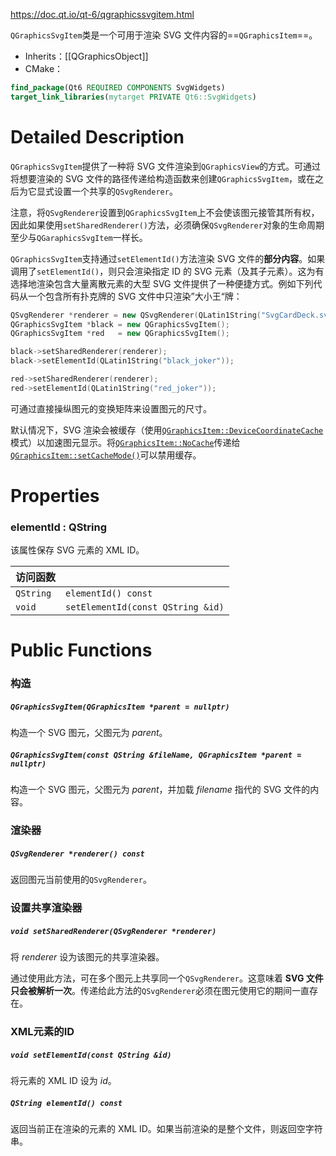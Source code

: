 https://doc.qt.io/qt-6/qgraphicssvgitem.html

`QGraphicsSvgItem`类是一个可用于渲染 SVG 文件内容的==`QGraphicsItem`==。

- Inherits：[[QGraphicsObject]]
- CMake：
```cmake
find_package(Qt6 REQUIRED COMPONENTS SvgWidgets)
target_link_libraries(mytarget PRIVATE Qt6::SvgWidgets)
```

# Detailed Description

`QGraphicsSvgItem`提供了一种将 SVG 文件渲染到`QGraphicsView`的方式。可通过将想要渲染的 SVG 文件的路径传递给构造函数来创建`QGraphicsSvgItem`，或在之后为它显式设置一个共享的`QSvgRenderer`。

注意，将`QSvgRenderer`设置到`QGraphicsSvgItem`上不会使该图元接管其所有权，因此如果使用`setSharedRenderer()`方法，必须确保`QSvgRenderer`对象的生命周期至少与`QGaraphicsSvgItem`一样长。

`QGraphicsSvgItem`支持通过`setElementId()`方法渲染 SVG 文件的**部分内容**。如果调用了`setElementId()`，则只会渲染指定 ID 的 SVG 元素（及其子元素）。这为有选择地渲染包含大量离散元素的大型 SVG 文件提供了一种便捷方式。例如下列代码从一个包含所有扑克牌的 SVG 文件中只渲染”大小王“牌：

```cpp
QSvgRenderer *renderer = new QSvgRenderer(QLatin1String("SvgCardDeck.svg"));
QGraphicsSvgItem *black = new QGraphicsSvgItem();
QGraphicsSvgItem *red   = new QGraphicsSvgItem();

black->setSharedRenderer(renderer);
black->setElementId(QLatin1String("black_joker"));

red->setSharedRenderer(renderer);
red->setElementId(QLatin1String("red_joker"));
```

可通过直接操纵图元的变换矩阵来设置图元的尺寸。

默认情况下，SVG 渲染会被缓存（使用[`QGraphicsItem::DeviceCoordinateCache`](https://doc.qt.io/qt-6/qgraphicsitem.html#CacheMode-enum)模式）以加速图元显示。将[`QGraphicsItem::NoCache`](https://doc.qt.io/qt-6/qgraphicsitem.html#CacheMode-enum)传递给[`QGraphicsItem::setCacheMode()`](https://doc.qt.io/qt-6/qgraphicsitem.html#setCacheMode)可以禁用缓存。

# Properties

### elementId : QString

该属性保存 SVG 元素的 XML ID。

| 访问函数      |                                   |
| --------- | --------------------------------- |
| `QString` | `elementId() const`               |
| `void`    | `setElementId(const QString &id)` |

# Public Functions

### 构造

##### `QGraphicsSvgItem(QGraphicsItem *parent = nullptr)`

构造一个 SVG 图元，父图元为 *parent*。

##### `QGraphicsSvgItem(const QString &fileName, QGraphicsItem *parent = nullptr)`

构造一个 SVG 图元，父图元为 *parent*，并加载 *filename* 指代的 SVG 文件的内容。

### 渲染器

##### `QSvgRenderer *renderer() const`

返回图元当前使用的`QSvgRenderer`。

### 设置共享渲染器

##### `void setSharedRenderer(QSvgRenderer *renderer)`

将 *renderer* 设为该图元的共享渲染器。

通过使用此方法，可在多个图元上共享同一个`QSvgRenderer`。这意味着 **SVG 文件只会被解析一次**。传递给此方法的`QSvgRenderer`必须在图元使用它的期间一直存在。

### XML元素的ID

##### `void setElementId(const QString &id)`

将元素的 XML ID 设为 *id*。

##### `QString elementId() const`

返回当前正在渲染的元素的 XML ID。如果当前渲染的是整个文件，则返回空字符串。

